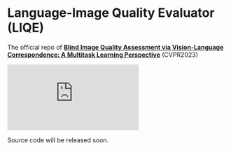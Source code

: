 # Language-Image Quality Evaluator (LIQE)

The official repo of [**Blind Image Quality Assessment via Vision-Language Correspondence: A Multitask Learning Perspective**](https://arxiv.org/pdf/2303.14968.pdf) (CVPR2023)

![image](https://github.com/zwx8981/LIQE/blob/master/clip_biqa.pdf)

Source code will be released soon.
